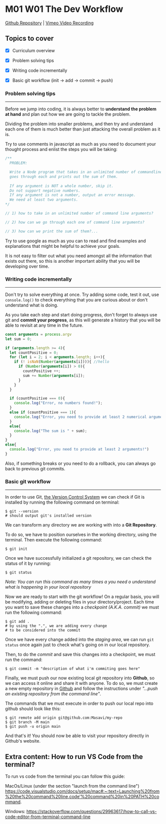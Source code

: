 # M01 W01 The Dev Workflow
[Github Repository](https://github.com/Alfredo08/Cohort-June-12-2023/tree/main/W1D2-The%20Dev%20Workflow) | [Vimeo Video Recording](https://vimeo.com/manage/videos/837210540/cc49cb6709)
## Topics to cover

* [X] Curriculum overview
* [X] Problem solving tips
* [X] Writing code incrementally
* [X] Basic git workflow (init -> add -> commit -> push)


### Problem solving tips
---

Before we jump into coding, it is always better to **understand the problem at hand** and plan out how we are going to tackle the problem.

Dividing the problem into smaller problems, and then try and understand each one of them is much better than just attacking the overall problem as it is.

Try to use comments in javascript as much as you need to document your thought process and enlist the steps you will be taking:

```javascript
/**
  PROBLEM:

  Write a Node program that takes in an unlimited number of commandline arguments,
  goes through each and prints out the sum of them.
  
  If any argument is NOT a whole number, skip it.
  Do not support negative numbers.
  If any argument is not a number, output an error message.
  We need at least two arguments.
*/

// 1) how to take in an unlimited number of command line arguments?

// 2) how can we go through each one of command line arguments?

// 3) how can we print the sum of them?...
```

Try to use google as much as you can to read and find examples and explanations that might be helpful to achieve your goals. 

It is not easy to filter out what you need amongst all the information that exists out there, so this is another important ability that you will be developing over time.

### Writing code incrementally
---

Don't try to solve everything at once. Try adding some code, test it out, use `console.log()` to check everything that you are curious about or don't understand what is doing.

As you take each step and start doing progress, don't forget to always use git and **commit your progress**, as this will generate a history that you will be able to revisit at any time in the future.

```javascript
const arguments = process.argv
let sum = 0;

if (arguments.length >= 4){
  let countPositive = 0;
  for (let i = 2; i < arguments.length; i++){
    if (! isNaN(Number(arguments[i]))){ //hello
      if (Number(arguments[i]) > 0){
        countPositive ++;
        sum += Number(arguments[i]);
      }
    }
  }

  if (countPositive === 0){
    console.log("Error, no numbers found!");
  }
  else if (countPositive === 1){
    console.log("Error, you need to provide at least 2 numerical arguments!")
  }
  else{
    console.log("The sum is " + sum);
  }
}
else{
  console.log("Error, you need to provide at least 2 arguments!")
}
```

Also, if something breaks or you need to do a rollback, you can always go back to previous git commits.

### Basic git workflow
---
In order to use Git, [the Version Control System](https://en.wikipedia.org/wiki/Version_control) we can check if Git is installed by running the following command on terminal:

```terminal
$ git --version
# should output git's installed version
```

We can transform any directory we are working with into a **Git Repository**.

To do so, we have to position ourselves in the working directory, using the terminal. Then execute the following command:

```terminal
$ git init
```

Once we have successfully initialized a git repository, we can check the status of it by running:

```terminal
$ git status
```

*Note: You can run this command as many times a you need o understand what is happening in your local repository*

Now we are ready to start with the git workflow! On a regular basis, you will be modifying, adding or deleting files in your directory/project. Each time you want to save these changes into a *checkpoint (A.K.A. commit)* we must run the following command:

```terminal
$ git add .
# by using the ".", we are adding every change
# to be considered into the commit 
```

Once we have every change added into the *staging area*, we can run `git status` once again just to check what's going on in our local repository.

Then, to do the *commit* and save this changes into a checkpoint, we must run the command:

```terminal
$ git commit -m "description of what i'm commiting goes here"
```

Finally, we must push our now existing local git repository into **Github**, so we can access it online and share it with anyone. To do so, we must create a new empty repository in [Github](https://github.com) and follow the instructions under *"...push an existing repository from the command line"*.

The commands that we must execute in order to push our local repo into github should look like this:

```terminal
$ git remote add origin git@github.com:Masavi/my-repo
$ git branch -M main
$ git push -u origin main
```

And that's it! You should now be able to visit your repository directly in Github's website.

## Extra content: How to run VS Code from the terminal?

To run vs code from the terminal you can follow this guide:

MacOs/Linux (under the section "launch from the command line")
https://code.visualstudio.com/docs/setup/mac#:~:text=Launching%20from%20the%20command%20line,code'%20command%20in%20PATH%20command.

Windows:
https://stackoverflow.com/questions/29963617/how-to-call-vs-code-editor-from-terminal-command-line
